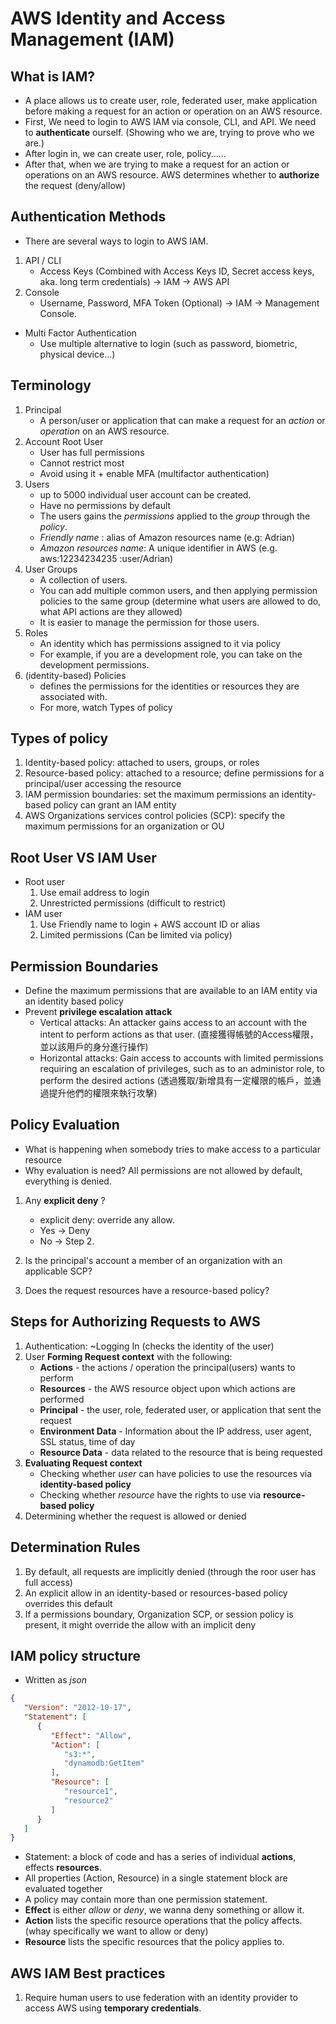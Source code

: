 # AWS Identity and Access Management (IAM)

## What is IAM?
* A place allows us to create user, role, federated user, make application before making a request for an action or operation on an AWS resource.
* First, We need to login to AWS IAM via console, CLI, and API. We need to **authenticate** ourself. (Showing who we are, trying to prove who we are.)
* After login in, we can create user, role, policy......
* After that, when we are trying to make a request for an action or operations on an AWS resource. AWS determines whether to **authorize** the request (deny/allow)



## Authentication Methods
* There are several ways to login to AWS IAM.
1. API / CLI
   * Access Keys (Combined with Access Keys ID, Secret access keys, aka. long term credentials) -> IAM -> AWS API
2. Console
   * Username, Password, MFA Token (Optional) -> IAM -> Management Console.
* Multi Factor Authentication
  * Use multiple alternative to login (such as password, biometric, physical device...)

## Terminology
1. Principal
   * A person/user or application that can make a request for an *action* or *operation* on an AWS resource.
2. Account Root User
   * User has full permissions
   * Cannot restrict most 
   * Avoid using it + enable MFA (multifactor authentication)
3. Users
   * up to 5000 individual user account can be created.
   * Have no permissions by default
   * The users gains the *permissions* applied to the *group* through the *policy*.
   * *Friendly name* : alias of Amazon resources name (e.g: Adrian)
   * *Amazon resources name*: A unique identifier in AWS (e.g. aws:12234234235 :user/Adrian)
4. User Groups
   * A collection of users.
   * You can add multiple common users, and then applying permission policies to the same group (determine what users are allowed to do, what API actions are they allowed)
   * It is easier to manage the permission for those users.
5. Roles
   * An identity which has permissions assigned to it via policy
   * For example, if you are a development role, you can take on the development permissions.
6. (identity-based) Policies
   * defines the permissions for the identities or resources they are associated with.
   * For more, watch Types of policy

## Types of policy
1. Identity-based policy: attached to users, groups, or roles
2. Resource-based policy: attached to a resource; define permissions for a principal/user accessing the resource
3. IAM permission boundaries: set the maximum permissions an identity-based policy can grant an IAM entity
4. AWS Organizations services control policies (SCP): specify the maximum permissions for an organization or OU

## Root User VS IAM User
* Root user
   1. Use email address to login
   2. Unrestricted permissions (difficult to restrict)
* IAM user
   1. Use Friendly name to login + AWS account ID or alias
   2. Limited permissions (Can be limited via policy)

## Permission Boundaries
* Define the maximum permissions that are available to an IAM entity via an identity based policy
* Prevent **privilege escalation attack**
  * Vertical attacks: An attacker gains access to an account with the intent to perform actions as that user. (直接獲得帳號的Access權限，並以該用戶的身分進行操作)
  * Horizontal attacks: Gain access to accounts with limited permissions requiring an escalation of privileges, such as to an administor role, to perform the desired actions (透過獲取/新增具有一定權限的帳戶，並通過提升他們的權限來執行攻擊)

## Policy Evaluation
* What is happening when somebody tries to make access to a particular resource
* Why evaluation is need? All permissions are not allowed by default, everything is denied.
1. Any **explicit deny** ?
   * explicit deny: override any allow.
   * Yes -> Deny
   * No -> Step 2.
2. Is the principal's account a member of an organization with an applicable SCP?

3. Does the request resources have a resource-based policy?


## Steps for Authorizing Requests to AWS
1. Authentication: ~Logging In (checks the identity of the user)
2. User **Forming Request context** with the following:
   * **Actions** - the actions / operation the principal(users) wants to perform
   * **Resources** - the AWS resource object upon which actions are performed
   * **Principal** - the user, role, federated user, or application that sent the request
   * **Environment Data** - Information about the IP address, user agent, SSL status, time of day
   * **Resource Data** - data related to the resource that is being requested
3. **Evaluating Request context**
   * Checking whether *user* can have policies to use the resources via **identity-based policy**
   * Checking whether *resource* have the rights to use via **resource-based policy**
4. Determining whether the request is allowed or denied

## Determination Rules
1. By default, all requests are implicitly denied (through the roor user has full access)
2. An explicit allow in an identity-based or resources-based policy overrides this default
3. If a permissions boundary, Organization SCP, or session policy is present, it might override the allow with an implicit deny

## IAM policy structure
* Written as *json*
```json
{
   "Version": "2012-10-17",
   "Statement": [
      {
         "Effect": "Allow",
         "Action": [
            "s3:*",
            "dynamodb:GetItem"
         ],
         "Resource": [
            "resource1",
            "resource2"
         ]
      }
   ]
}
```
* Statement: a block of code and has a series of individual **actions**, effects **resources**.
* All properties (Action, Resource) in a single statement block are evaluated together
* A policy may contain more than one permission statement.
* **Effect** is either *allow* or *deny*, we wanna deny something or allow it.
* **Action** lists the specific resource operations that the policy affects. (whay specifically we want to allow or deny)
* **Resource** lists the specific resources that the policy applies to.

## AWS IAM Best practices
1. Require human users to use federation with an identity provider to access AWS using **temporary credentials**. 